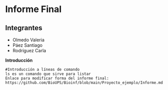 # Informe Final
## Integrantes 
* Olmedo Valeria
* Páez Santiago
* Rodríguez Carla
  
**Introducción**
```
#Introducción a líneas de comando
ls es un comando que sirve para listar
Enlace para modificar forma del informe final: https://github.com/BioUPS/Bioinf/blob/main/Proyecto_ejemplo/Informe.md
```
